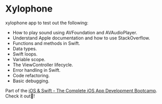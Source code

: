 # Xylophone

xylophone app to test out the following:

* How to play sound using AVFoundation and AVAudioPlayer.
* Understand Apple documentation and how to use StackOverflow.
* Functions and methods in Swift. 
* Data types.
* Swift loops.
* Variable scope.
* The ViewController lifecycle.
* Error handling in Swift.
* Code refactoring.
* Basic debugging.

Part of the [iOS & Swift - The Complete iOS App Development Bootcamp](https://www.udemy.com/course/ios-13-app-development-bootcamp/). Check it out📱!
